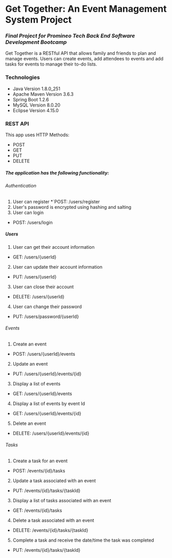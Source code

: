 # Get Together: An Event Management System Project

### *Final Project for Promineo Tech Back End Software Development Bootcamp*

Get Together is a RESTful API that allows family and friends to plan and manage events. 
Users can create events, add attendees to events and add tasks for events to manage their to-do lists. 

### Technologies
* Java Version 1.8.0_251
* Apache Maven Version 3.6.3
* Spring Boot 1.2.6
* MySQL Version 8.0.20
* Eclipse Version 4.15.0

### REST API

This app uses HTTP Methods:

* POST
* GET
* PUT
* DELETE

##### The application has the following functionality: 

###### Authentication 
1.	User can register 
*`POST: /users/register
2.  User's password is encrypted using hashing and salting
3.	User can login
* POST: /users/login

##### Users
1. User can get their account information
* GET: /users/{userId}
2. User can update their account information
* PUT: /users/{userId}
3. User can close their account
* DELETE: /users/{userId}
4. User can change their password
* PUT: /users/password/{userId}

###### Events
1.  Create an event
* POST: /users/{userId}/events
2.  Update an event
* PUT: /users/{userId}/events/{id}
3.  Display a list of events
* GET: /users/{userId}/events
4. Display a list of events by event Id
* GET: /users/{userId}/events/{id}
5.	Delete an event
* DELETE: /users/{userId}/events/{id}

###### Tasks
1.  Create a task for an event
* POST: /events/{id}/tasks
2.  Update a task associated with an event
* PUT: /events/{id}/tasks/{taskId}
3.  Display a list of tasks associated with an event
* GET: /events/{id}/tasks
4.	Delete a task associated with an event
* DELETE: /events/{id}/tasks/{taskId}
5.  Complete a task and receive the date/time the task was completed
* PUT: /events/{id}/tasks/{taskId}
